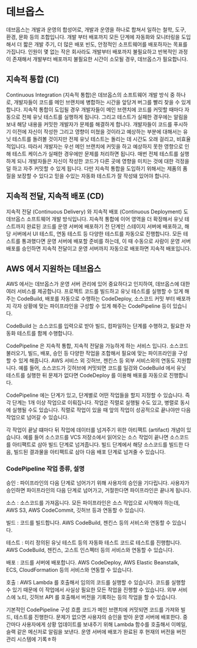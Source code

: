# 데브옵스

데브옵스는 개발과 운영의 합성어로, 개발과 운영을 하나로 합쳐서 일하는 철학, 도구, 환경, 문화 등의 조합입니다. 
개발 부터 배포까지 모든 단계에 자동화와 모니터링을 도입해서 더 짧은 개발 주기, 더 많은 배포 빈도, 안정적인 소프트웨어를 배포하자는 목표를 가집니다. 
인원이 몇 없는 작은 회사라도 개발부터 배포까지 불필요하고 반복적인 과정이 존재해서 개발부터 배포까지 불필요한 시간이 소모될 경우, 데브옵스가 필요합니다. 

## 지속적 통합 (CI) 
Continuous Integration (지속적 통합)은 데브옵스의 소프트웨어 개발 방식 중 하나로, 개발자들이 코드를 메인 브랜치에 병합하는 시간을 앞당겨 버그를 빨리 찾을 수 있게 합니다.
지속적 통합이 도입될 경우 개발자들이 메인 브랜치에 코드를 커밋할 때마다 자동으로 전체 유닛 테스트를 실행하게 됩니다. 그리고 테스트가 실패한 경우에는 알림을 보내 해당 내용을 커밋한 개발자가 문제를 해결하게 합니다. 개발자들이 코드를 푸시하기 이전에 자신이 작성한 그리고 영향이 미쳤을 것이라고 예상하는 부분에 대해서는 유닛 테스트를 돌려볼 것이지만 전체 유닛 테스트는 돌리는 데 시간도 오래 걸리고, 비효율적입니다. 따라서 개발자는 우선 메인 브랜치에 커밋을 하고 예상하지 못한 영향으로 인해 테스트 케이스가 실패한 경우에만 문제를 처리하면 됩니다. 
매번 전체 테스트를 실행하게 되니 개발자들은 자신이 작성한 코드가 다른 곳에 영향을 미치는 것에 대한 걱정을 덜 하고 자주 커밋할 수 있게 됩니다. 다만 지속적 통합을 도입하기 위해서는 제품의 품질을 보장할 수 있다고 믿을 수있는 자동화 테스트가 잘 작성돼 있어야 합니다.

## 지속적 전달, 지속적 배포 (CD) 
지속적 전달 (Continuous Delivery) 와 지속적 배포 (Continuous Deployment) 도 데브옵스 소프트웨어 개발 방식입니다. 지속적 통합에 이어 영역을 더 확장해서 유닛 테스트까지 완료된 코드를 운영 서버에 배포하기 전 단계인 스테이지 서버에 배포하고, 해당 서버에서 UI 테스트, 연동 테스트 등 다양한 테스트를 자동으로 진행합니다. 모든 테스트를 통과했다면 운영 서버에 배포할 준비를 하는데, 이 때 수동으로 사람이 운영 서버 배포를 승인하면 지속적 전달이고 운영 서버까지 자동으로 배포하면 지속적 배포입니다. 

## AWS 에서 지원하는 데브옵스
AWS 에서는 데브옵스가 운영 서버 관리에 있어 중요하다고 인지하여, 데브옵스에 대한 여러 서비스를 제공합니다. 프로젝트 코드를 빌드하고 유닛 테스트를 실행할 수 있게 해주는 CodeBuild, 배포를 자동으로 수행하는 CodeDeploy, 소스코드 커밋 부터 배포까지 각자 상황에 맞는 파이프라인을 구성할 수 있게 해주는 CodePipeline 등이 있습니다.

CodeBuild 는 소스코드를 입력으로 받아 빌드, 컴파일하는 단계를 수행하고, 필요한 자동화 테스트를 함께 수행합니다.

CodePipeline 은 지속적 통합, 지속적 전달을 가능하게 하는 서비스 입니다. 소스코드 불러오기, 빌드, 배포, 승인 등 다양한 작업을 조합해서 필요에 맞는 파이프라인을 구성할 수 있게 해줍니다. AWS 서비스 외 깃허브, 젠킨스 등 외부 서비스와의 연동도 지원합니다. 예를 들어, 소스코드가 깃허브에 커밋되면 코드를 일겅와 CodeBuild 에서 유닛 테스트를 실행한 뒤 문제가 없다면 CodeDeploy 를 이용해 배포를 자동으로 진행합니다.

CodePipeline 에는 단계가 있고, 단계별로 어떤 작업들을 할지 지정할 수 있습니다. 즉 각 단계는 1개 이상 작업으로 이뤄집니다. 작업은 직렬로 실행될 수도 있고, 병렬로 동시에 실행될 수도 있습니다. 직렬로 작업이 있을 때 앞의 작업이 성공적으로 끝나야만 다음 작업으로 넘어갈 수 있습니다.

각 작업이 끝날 떄마다 뒤 작업에 데이터를 넘겨주기 위한 아티팩트 (artifact) 개념이 있습니다. 예를 들어 소스코드를 VCS 저장소에서 읽어오는 소스 작업이 끝나면 소스코드를 아티팩트로 삼아 빌드 단계로 넘겨줍니다. 빌드 단계에서 해당 소스코드를 빌드한 다음, 빌드된 결과물을 아티팩트로 삼아 다음 배포 단계로 넘겨줄 수 있습니다. 

### CodePipeline 작업 종류, 설명

승인
: 파이프라인의 다음 단계로 넘어가기 위해 사용자의 승인을 기다립니다. 사용자가 승인하면 파이프라인의 다음 단계로 넘어가고, 거절한다면 파이프라인은 끝나게 됩니다.

소스
: 소스코드를 가져옵니다. 모든 파이프라인은 소스 작업으로 시작해야 하는데, AWS S3, AWS CodeCommit, 깃허브 등과 연동할 수 있습니다.

빌드
: 코드를 빌드합니다. AWS CodeBuild, 젠킨스 등의 서비스와 연동할 수 있습니다.

테스트
: 미리 정의된 유닛 테스트 등의 자동화 테스트 코드로 테스트를 진행합니다. AWS CodeBuild, 젠킨스, 고스트 인스펙터 등의 서비스와 연동할 수 있습니다. 

배포
: 코드를 서버에 배포합니다. AWS CodeDeploy, AWS Elastic Beanstalk, ECS, CloudFormation 등의 서비스와 연동할 수 있습니다. 

호출
: AWS Lambda 를 호출해서 임의의 코드를 실행할 수 있습니다. 코드를 실행할 수 있기 때문에 이 작업에서 사실상 필요한 모든 작업을 진행할 수 있습니다. 외부 서비스에 노티, 깃허브 API 를 호출해서 버전을 기록하는 등의 작업을 할 수 있습니다. 

기본적인 CodePipeline 구성 흐름
코드가 메인 브랜치에 커밋되면 코드를 가져와 빌드, 테스트를 진행한다. 문제가 없으면 사용자의 승인을 받아 운영 서버에 배포한다. 중간마다 사용자에게 상황 업데이트를 보내주기 위해 Lambda 함수를 호출해서 이메일, 슬랙 같은 메신저로 알림을 보낸다. 운영 서버에 배포가 완료된 후 현재의 버전을 버전 관리 시스템에 기록ㅎ하

<!--stackedit_data:
eyJoaXN0b3J5IjpbLTE0MTYwNjc5MDYsLTIxMTczNzcyNzksLT
E0MDk1OTgwNzAsMTIzMDkwMjYxLC05NDA1NzAwMDYsLTE2NDA2
MTEwNzYsLTIwODg3NDY2MTJdfQ==
-->